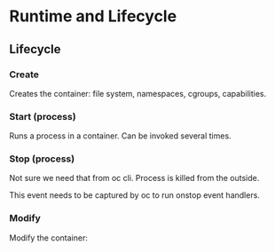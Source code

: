 # Runtime and Lifecycle

## Lifecycle

### Create

Creates the container: file system, namespaces, cgroups, capabilities.

### Start (process)

Runs a process in a container. Can be invoked several times.

### Stop (process)

Not sure we need that from oc cli. Process is killed from the outside.

This event needs to be captured by oc to run onstop event handlers.

### Modify

Modify the container: 
